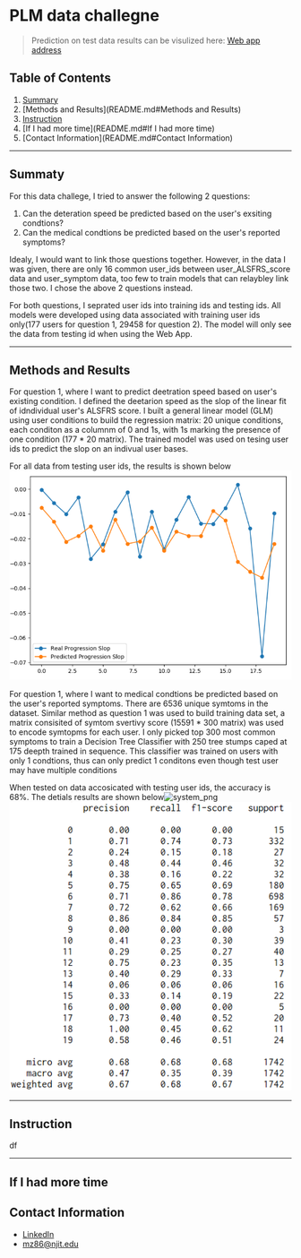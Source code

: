 # PLM data challegne

> Prediction on test data results can be visulized here: [Web app address](http://dataengineermz.club/)

## Table of Contents

1. [Summary](README.md#Summary)
1. [Methods and Results](README.md#Methods and Results)
1. [Instruction](README.md#Instruction)
1. [If I had more time](README.md#If I had more time)
1. [Contact Information](README.md#Contact Information)

***

## Summaty

For this data challege, I tried to answer the following 2 questions:
1. Can the deteration speed be predicted based on the user's exsiting condtions?
2. Can the medical condtions be predicted based on the user's reported symptoms?

Idealy, I would want to link those questions together. However, in the data I was given, there are only 16 common user_ids between user_ALSFRS_score data and user_symptom data, too few to train models that can relaybley link those two. I chose the above 2 questions instead.

For both questions, I seprated user ids into training ids and testing ids. All models were developed using data associated with training user ids only(177 users for question 1, 29458 for question 2). The model will only see the data from testing id when using the Web App.

---
## Methods and Results

For question 1, where I want to predict deetration speed based on user's existing condition. I defined the deetarion speed as the slop of the linear fit of idndividual user's ALSFRS score. I built a general linear model (GLM) using user conditions to build the regression matrix: 20 unique conditions, each conditon as a columnm of 0 and 1s, with 1s marking the presence of one condition (177 * 20 matrix). The trained model was used on tesing user ids to predict the slop on an indivual user bases. 

For all data from testing user ids, the results is shown below
![q1_png](./test_scripts/q1.png)

For question 1, where I want to medical condtions be predicted based on the user's reported symptoms. There are 6536 unique symtoms in the dataset. Similar method as question 1 was used to build training data set, a matrix consisited of symtom svertivy score (15591 * 300 matrix) was used to encode symtopms for each user. I only picked top 300 most common symptoms to train a Decision Tree Classifier with 250 tree stumps caped at 175 deepth trained in sequence. This classifier was trained on users with only 1 condtions, thus can only predict 1 conditons even though test user may have multiple conditions

When tested on data accosicated with testing user ids, the accuracy is 68%. The detials results are shown below![system_png](./img/ezgif.com-video-to-gif(2).gif)
![q2_png](./test_scripts/q2.png)

---
## Instruction

df

---
## If I had more time


## Contact Information

* [LinkedIn](https://www.linkedin.com/in/zm6148)
* mz86@njit.edu


